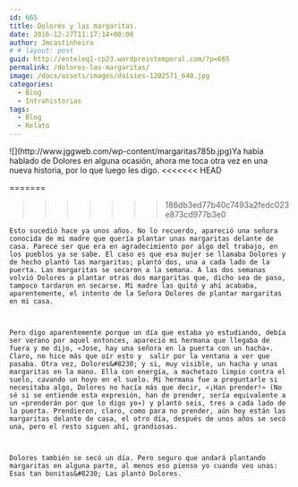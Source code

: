 ```yaml
---
id: 665
title: Dolores y las margaritas.
date: 2016-12-27T11:17:14+00:00
author: Jmcastinheira
# # layout: post
guid: http://enteleq1-cp23.wordpresstemporal.com/?p=665
permalink: /dolores-las-margaritas/
image: /docs/assets/images/daisies-1202571_640.jpg
categories:
  - Blog
  - Intrahistorias
tags:
  - Blog
  - Relato
---
```

<div id="body-153138" class="content-body">![](http://www.jggweb.com/wp-content/margaritas785b.jpg)Ya había hablado de Dolores en alguna ocasión, ahora me toca otra vez en una nueva historia, por lo que luego les digo.
<<<<<<< HEAD
  </p>
=======
  
  
>>>>>>> 186db3ed77b40c7493a2fedc023e873cd977b3e0
  
    Esto sucedió hace ya unos años. No lo recuerdo, apareció una señora conocida de mi madre que quería plantar unas margaritas delante de casa. Parece ser que era en agradecimiento por algo del trabajo, en los pueblos ya se sabe. El caso es que esa mujer se llamaba Dolores y de hecho plantó las margaritas; plantó dos, una a cada lado de la puerta. Las margaritas se secaron a la semana. A las dos semanas volvió Dolores a plantar otras dos margaritas que, dicho sea de paso, tampoco tardaron en secarse. Mi madre las quitó y ahí acababa, aparentemente, el intento de la Señora Dolores de plantar margaritas en mi casa.
  
  
  
    Pero digo aparentemente porque un día que estaba yo estudiando, debía ser verano por aquel entonces, apareció mi hermana que llegaba de fuera y me dijo, «Jose, hay una señora en la puerta con un hacha». Claro, no hice más que oír esto y  salir por la ventana a ver que pasaba. Otra vez, Dolores&#8230; y si, muy visible, un hacha y unas margaritas en la mano. Ella con energía, a machetazo limpio contra el suelo, cavando un hoyo en el suelo. Mi hermana fue a preguntarle si necesitaba algo, Dolores no hacía más que decir, «¡Han prender!» (No sé si se entiende esta expresión, han de prender, sería equivalente a un «prenderán por que lo digo yo») y plantó seis, tres a cada lado de la puerta. Prendieron, claro, como para no prender, aún hoy están las margaritas delante de casa, el otro día, después de unos años se secó una, pero el resto siguen ahí, grandiosas.
  
  
  
    Dolores también se secó un día. Pero seguro que andará plantando margaritas en alguna parte, al menos eso pienso yo cuando veo unas: Esas tan bonitas&#8230; Las plantó Dolores.
